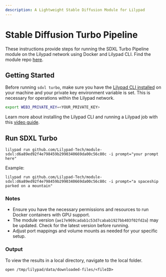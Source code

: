 ```yaml
---
description: A Lightweight Stable Diffusion Module for Lilypad
---
```


# Stable Diffusion Turbo Pipeline

These instructions provide steps for running the SDXL Turbo Pipeline module on the Lilypad network using Docker and Lilypad CLI. Find the module repo [here](https://github.com/noryev/module-sdxl-ipfs).

## Getting Started

Before running `sdxl turbo`, make sure you have the [Lilypad CLI installed](../../../quickstart/cli/installation.md) on your machine and your private key environment variable is set. This is necessary for operations within the Lilypad network.

```bash
export WEB3_PRIVATE_KEY=<YOUR_PRIVATE_KEY>
```

Learn more about installing the Lilypad CLI and running a Lilypad job with this [video guide](https://www.youtube.com/watch?v=RBECCMl_fco).

## Run SDXL Turbo

```
lilypad run github.com/Lilypad-Tech/module-sdxl:d6a89ed92f4e798459b2990340669da00c56c80c -i prompt="your prompt here"
```

Example:

```
lilypad run github.com/Lilypad-Tech/module-sdxl:d6a89ed92f4e798459b2990340669da00c56c80c -i prompt="a spaceship parked on a mountain"
```

### Notes

* Ensure you have the necessary permissions and resources to run Docker containers with GPU support.
* The module version (`ae17e969cadab1c53d7cabab1927bb403f02fd2a`) may be updated. Check for the latest version before running.
* Adjust port mappings and volume mounts as needed for your specific setup.

### Output

To view the results in a local directory, navigate to the local folder.

```
open /tmp/lilypad/data/downloaded-files/<fileID>
```
